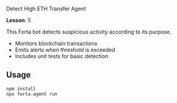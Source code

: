Detect High ETH Transfer Agent

**Lesson**: 5

This Forta bot detects suspicious activity according to its purpose.

- Monitors blockchain transactions
- Emits alerts when threshold is exceeded
- Includes unit tests for basic detection

## Usage

```
npm install
npx forta-agent run
```
